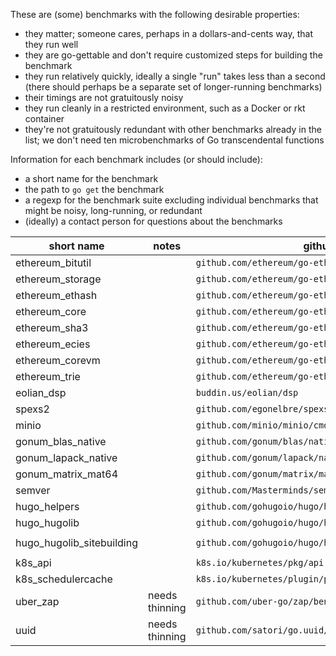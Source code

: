 These are (some) benchmarks with the following desirable properties:

 - they matter; someone cares, perhaps in a dollars-and-cents way, that they run well
 - they are go-gettable and don't require customized steps for building the benchmark
 - they run relatively quickly, ideally a single "run" takes less than a second (there should perhaps be a separate set of longer-running benchmarks)
 - their timings are not gratuitously noisy
 - they run cleanly in a restricted environment, such as a Docker or rkt container
 - they're not gratuitously redundant with other benchmarks already in the list; we don't need ten microbenchmarks of Go transcendental functions

Information for each benchmark includes (or should include):

 - a short name for the benchmark
 - the path to `go get` the benchmark
 - a regexp for the benchmark suite excluding individual benchmarks that might be noisy, long-running, or redundant
 - (ideally) a contact person for questions about the benchmarks 

 | short name | notes | github path | benchmark regexp | contact |
 | ---------- | ----- | ----------- | ---------------- | ------- |
 | ethereum_bitutil | | `github.com/ethereum/go-ethereum/common/bitutil` | `Benchmark(BaseTest2KB\|FastTest2KB\|Encoding4KBVerySparse)` | |
 | ethereum_storage | | `github.com/ethereum/go-ethereum/swarm/storage` | `BenchmarkJoin_8` | |
 | ethereum_ethash | | `github.com/ethereum/go-ethereum/consensus/ethash` | `BenchmarkHashimotoLight` | |
 | ethereum_core | | `github.com/ethereum/go-ethereum/core` | `BenchmarkChainRead_full_10k` | |
 | ethereum_sha3 | | `github.com/ethereum/go-ethereum/crypto/sha3` | `BenchmarkSha3_224_MTU` | |
 | ethereum_ecies | | `github.com/ethereum/go-ethereum/crypto/ecies` | `BenchmarkGenSharedKeyP256` | |
 | ethereum_corevm | | `github.com/ethereum/go-ethereum/core/vm` | `BenchmarkOpDiv128` | |
 | ethereum_trie | | `github.com/ethereum/go-ethereum/trie` | `Benchmark` | |
 | eolian_dsp | | `buddin.us/eolian/dsp` | `Benchmark` | |
 | spexs2 | | `github.com/egonelbre/spexs2/_benchmark/` | `BenchmarkRun/10k/1` | |
 | minio | | `github.com/minio/minio/cmd` | `BenchmarkGetObject5MbFS` | |
 | gonum_blas_native | | `github.com/gonum/blas/native` | `Benchmark(DasumMediumUnitaryInc\|Dnrm2MediumPosInc)` | |
 | gonum_lapack_native | | `github.com/gonum/lapack/native` | `BenchmarkDgeev/Circulant10` | |
 | gonum_matrix_mat64 | | `github.com/gonum/matrix/mat64` | `Benchmark(MulWorkspaceDense1000Hundredth\|ScaleVec10000Inc20)` | |
 | semver | | `github.com/Masterminds/semver` | `BenchmarkValidateVersionTildeFail` | |
 | hugo_helpers | | `github.com/gohugoio/hugo/helpers` | `Benchmark(StripHTML\|ReaderContains)` | |
 | hugo_hugolib | | `github.com/gohugoio/hugo/hugolib` | `BenchmarkParsePage` | |
 | hugo_hugolib_sitebuilding | | `github.com/gohugoio/hugo/hugolib` | `BenchmarkSiteBuilding/YAML,num_pages=10,num_tags=10,tags_per_page=20,shortcodes,render-12` | |
 | k8s_api | | `k8s.io/kubernetes/pkg/api` | `BenchmarkEncodeCodecFromInternalProtobuf` | |
 | k8s_schedulercache | | `k8s.io/kubernetes/plugin/pkg/scheduler/schedulercache` | `BenchmarkList1kNodes30kPods` | |
 | uber_zap | needs thinning | `github.com/uber-go/zap/benchmarks` | `Benchmark` | |
 | uuid | needs thinning | `github.com/satori/go.uuid/` | `Benchmark` | |
